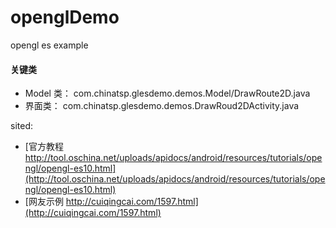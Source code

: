 # openglDemo
 opengl es example


#### 关键类

+ Model 类： com.chinatsp.glesdemo.demos.Model/DrawRoute2D.java
+ 界面类： com.chinatsp.glesdemo.demos.DrawRoud2DActivity.java



sited:

+ [官方教程 http://tool.oschina.net/uploads/apidocs/android/resources/tutorials/opengl/opengl-es10.html](http://tool.oschina.net/uploads/apidocs/android/resources/tutorials/opengl/opengl-es10.html)
+ [网友示例 http://cuiqingcai.com/1597.html](http://cuiqingcai.com/1597.html)